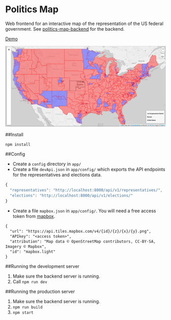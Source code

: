 # Politics Map

Web frontend for an interactive map of the representation of the US federal government. See [politics-map-backend](https://github.com/felixtan/politics-map-backend) for the backend.

[Demo](https://politics-map.herokuapp.com/)

![](screenshot.png)

##Install
```
npm install
```
##Config
- Create a `config` directory in `app/`
- Create a file `devApi.json` in `app/config/` which exports the API endpoints for the representatives and elections data.
```javascript
{
  "representatives": "http://localhost:8000/api/v1/representatives/",
  "elections": "http://localhost:8000/api/v1/elections/"
}
```
- Create a file `mapbox.json` in `app/config/`. You will need a free access token from [mapbox](https://www.mapbox.com/studio/signup/?path=%2Faccount%2Ftokens%2F).
```
{
  "url": "https://api.tiles.mapbox.com/v4/{id}/{z}/{x}/{y}.png",
  "APIkey": "<access token>",
  "attribution": "Map data © OpenStreetMap contributors, CC-BY-SA, Imagery © Mapbox",
  "id": "mapbox.light"
}
```

##Running the development server
1. Make sure the backend server is running.
2. Call `npm run dev`

##Running the production server
1. Make sure the backend server is running.
2. `npm run build`
3. `npm start`

